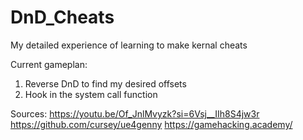 # DnD_Cheats
My detailed experience of learning to make kernal cheats 

Current gameplan: 
1. Reverse DnD to find my desired offsets
2. Hook in the system call function 




Sources: 
  https://youtu.be/Of_JnlMvyzk?si=6Vsj__IIh8S4jw3r
  https://github.com/cursey/ue4genny
  https://gamehacking.academy/

